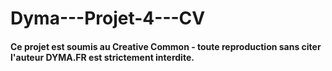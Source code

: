 # Dyma---Projet-4---CV

#### Ce projet est soumis au Creative Common - toute reproduction sans citer l'auteur DYMA.FR est strictement interdite.
